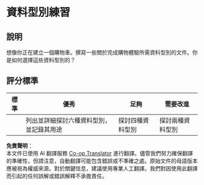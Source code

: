 <!--
CO_OP_TRANSLATOR_METADATA:
{
  "original_hash": "3869244ceda606c4969d8cdd82679867",
  "translation_date": "2025-08-25T21:57:27+00:00",
  "source_file": "2-js-basics/1-data-types/assignment.md",
  "language_code": "mo"
}
-->
# 資料型別練習

## 說明

想像你正在建立一個購物車。撰寫一些關於完成購物體驗所需資料型別的文件。你是如何選擇這些資料型別的？

## 評分標準

標準 | 優秀 | 足夠 | 需要改進
--- | --- | --- | --- |
||列出並詳細探討六種資料型別，並記錄其用途|探討四種資料型別|探討兩種資料型別|

**免責聲明**：  
本文件已使用 AI 翻譯服務 [Co-op Translator](https://github.com/Azure/co-op-translator) 進行翻譯。儘管我們努力確保翻譯的準確性，但請注意，自動翻譯可能包含錯誤或不準確之處。原始文件的母語版本應被視為權威來源。對於關鍵信息，建議使用專業人工翻譯。我們對因使用此翻譯而引起的任何誤解或錯誤解釋不承擔責任。